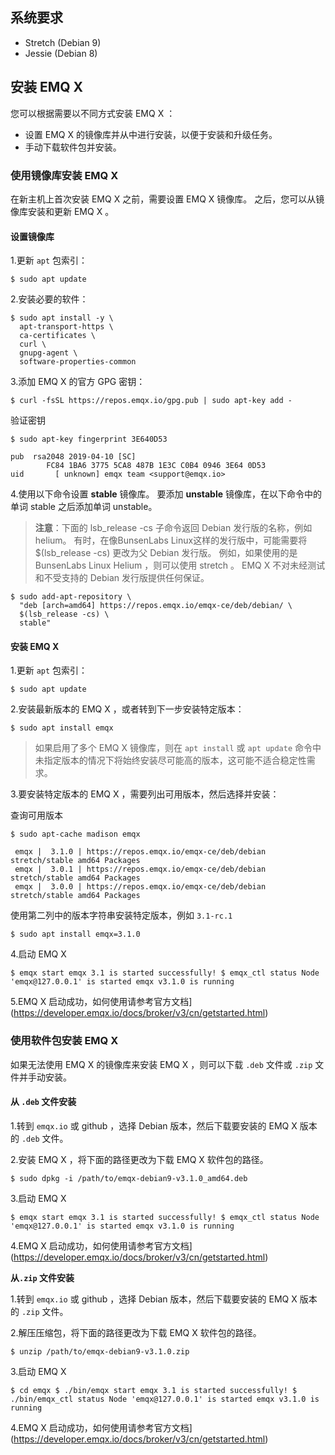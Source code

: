 

## 系统要求

- Stretch (Debian 9)
- Jessie (Debian 8)

## 安装 EMQ X 

您可以根据需要以不同方式安装 EMQ X ：

- 设置 EMQ X 的镜像库并从中进行安装，以便于安装和升级任务。 
- 手动下载软件包并安装。 

### 使用镜像库安装 EMQ X

在新主机上首次安装 EMQ X 之前，需要设置 EMQ X 镜像库。 之后，您可以从镜像库安装和更新 EMQ X 。

#### 设置镜像库

1.更新 `apt` 包索引：

```
$ sudo apt update
```

2.安装必要的软件：

```
$ sudo apt install -y \
  apt-transport-https \
  ca-certificates \
  curl \
  gnupg-agent \
  software-properties-common
```

3.添加 EMQ X 的官方 GPG 密钥：

```
$ curl -fsSL https://repos.emqx.io/gpg.pub | sudo apt-key add -
```

验证密钥

```
$ sudo apt-key fingerprint 3E640D53

pub  rsa2048 2019-04-10 [SC]
        FC84 1BA6 3775 5CA8 487B 1E3C C0B4 0946 3E64 0D53
uid       [ unknown] emqx team <support@emqx.io>
```

4.使用以下命令设置 **stable** 镜像库。 要添加 **unstable** 镜像库，在以下命令中的单词 stable 之后添加单词 unstable。

> **注意**：下面的 lsb_release -cs 子命令返回 Debian 发行版的名称，例如 helium。 有时，在像BunsenLabs Linux这样的发行版中，可能需要将 $(lsb_release -cs) 更改为父 Debian 发行版。 例如，如果使用的是 BunsenLabs Linux Helium ，则可以使用 stretch 。  EMQ X 不对未经测试和不受支持的  Debian 发行版提供任何保证。

```
$ sudo add-apt-repository \
  "deb [arch=amd64] https://repos.emqx.io/emqx-ce/deb/debian/ \
  $(lsb_release -cs) \
  stable"
```

#### 安装 EMQ X 

1.更新 `apt` 包索引：

```
$ sudo apt update
```

2.安装最新版本的 EMQ X ，或者转到下一步安装特定版本：

```
$ sudo apt install emqx
```

> 如果启用了多个 EMQ X 镜像库，则在 `apt install` 或 `apt update` 命令中未指定版本的情况下将始终安装尽可能高的版本，这可能不适合稳定性需求。

3.要安装特定版本的 EMQ X ，需要列出可用版本，然后选择并安装：

查询可用版本

```
$ sudo apt-cache madison emqx

 emqx |  3.1.0 | https://repos.emqx.io/emqx-ce/deb/debian stretch/stable amd64 Packages
 emqx |  3.0.1 | https://repos.emqx.io/emqx-ce/deb/debian stretch/stable amd64 Packages
 emqx |  3.0.0 | https://repos.emqx.io/emqx-ce/deb/debian stretch/stable amd64 Packages
```

使用第二列中的版本字符串安装特定版本，例如 `3.1-rc.1`

```
$ sudo apt install emqx=3.1.0 
```

4.启动 EMQ X 

```
$ emqx start emqx 3.1 is started successfully! $ emqx_ctl status Node 'emqx@127.0.0.1' is started emqx v3.1.0 is running 
```

5.EMQ X 启动成功，如何使用请参考官方文档](https://developer.emqx.io/docs/broker/v3/cn/getstarted.html)



### 使用软件包安装 EMQ X 

如果无法使用 EMQ X 的镜像库来安装 EMQ X ，则可以下载 `.deb` 文件或 `.zip` 文件并手动安装。

#### 从 `.deb` 文件安装

1.转到  `emqx.io` 或 github ，选择 Debian 版本，然后下载要安装的 EMQ X 版本的 `.deb` 文件。

2.安装 EMQ X ，将下面的路径更改为下载 EMQ X 软件包的路径。

```
$ sudo dpkg -i /path/to/emqx-debian9-v3.1.0_amd64.deb 
```

3.启动 EMQ X 

```
$ emqx start emqx 3.1 is started successfully! $ emqx_ctl status Node 'emqx@127.0.0.1' is started emqx v3.1.0 is running 
```

4.EMQ X 启动成功，如何使用请参考官方文档](https://developer.emqx.io/docs/broker/v3/cn/getstarted.html)



**从`.zip` 文件安装**

1.转到  `emqx.io`  或  github ，选择 Debian 版本，然后下载要安装的 EMQ X 版本的 `.zip` 文件。

2.解压压缩包，将下面的路径更改为下载 EMQ X 软件包的路径。

```
$ unzip /path/to/emqx-debian9-v3.1.0.zip 
```

3.启动 EMQ X 

```
$ cd emqx $ ./bin/emqx start emqx 3.1 is started successfully! $ ./bin/emqx_ctl status Node 'emqx@127.0.0.1' is started emqx v3.1.0 is running 
```


4.EMQ X 启动成功，如何使用请参考官方文档](https://developer.emqx.io/docs/broker/v3/cn/getstarted.html)




